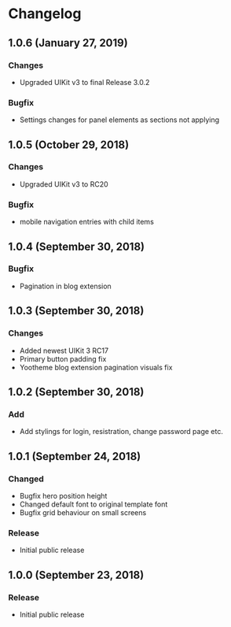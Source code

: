 # Changelog

## 1.0.6 (January 27, 2019)

### Changes
- Upgraded UIKit v3 to final Release 3.0.2

### Bugfix
- Settings changes for panel elements as sections not applying

## 1.0.5 (October 29, 2018)

### Changes
- Upgraded UIKit v3 to RC20

### Bugfix
- mobile navigation entries with child items

## 1.0.4 (September 30, 2018)

### Bugfix
- Pagination in blog extension

## 1.0.3 (September 30, 2018)

### Changes
- Added newest UIKit 3 RC17
- Primary button padding fix
- Yootheme blog extension pagination visuals fix

## 1.0.2 (September 30, 2018)

### Add
- Add stylings for login, resistration, change password page etc.

## 1.0.1 (September 24, 2018)

### Changed
- Bugfix hero position height
- Changed default font to original template font
- Bugfix grid behaviour on small screens

### Release
- Initial public release

## 1.0.0 (September 23, 2018)

### Release
- Initial public release
